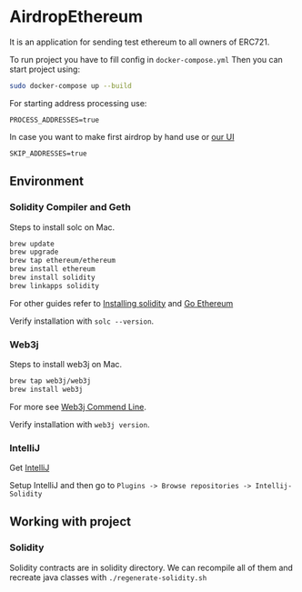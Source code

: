 # AirdropEthereum

It is an application for sending test ethereum to all owners of ERC721.

To run project you have to fill config in `docker-compose.yml`
Then you can start project using:
```bash
sudo docker-compose up --build 
```

For starting address processing use:
```
PROCESS_ADDRESSES=true
```

In case you want to make first airdrop by hand use or [our UI](https://github.com/Userfeeds/airdrop-ui)
```
SKIP_ADDRESSES=true
```

## Environment

### Solidity Compiler and Geth

Steps to install solc on Mac.
```bash
brew update
brew upgrade
brew tap ethereum/ethereum
brew install ethereum
brew install solidity
brew linkapps solidity
```
For other guides refer to [Installing solidity](http://solidity.readthedocs.io/en/develop/installing-solidity.html)
and [Go Ethereum](https://github.com/ethereum/go-ethereum/wiki/Installation-Instructions-for-Mac)

Verify installation with `solc --version`.

### Web3j

Steps to install web3j on Mac.
```bash
brew tap web3j/web3j
brew install web3j
```
For more see [Web3j Commend Line](https://docs.web3j.io/command_line.html).

Verify installation with `web3j version`.

### IntelliJ

Get [IntelliJ](https://www.jetbrains.com/idea/download/)

Setup IntelliJ and then go to `Plugins -> Browse repositories -> Intellij-Solidity`

## Working with project

### Solidity 

Solidity contracts are in solidity directory.
We can recompile all of them and recreate java classes with `./regenerate-solidity.sh`
